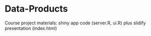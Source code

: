 # Data-Products
Course project materials: shiny app code (server.R, ui.R) plus slidify presentation (index.html)
